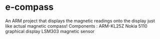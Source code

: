 # e-compass
An ARM project that displays the magnetic readings onto the display just like actual magnetic compass!
Components :
ARM-KL25Z
Nokia 5110 graphical display
LSM303 magnetic sensor
